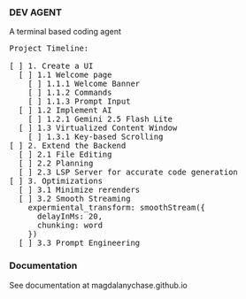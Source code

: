 ### DEV AGENT
A terminal based coding agent

<pre>
Project Timeline:

[ ] 1. Create a UI
  [ ] 1.1 Welcome page
    [ ] 1.1.1 Welcome Banner
    [ ] 1.1.2 Commands
    [ ] 1.1.3 Prompt Input
  [ ] 1.2 Implement AI
    [ ] 1.2.1 Gemini 2.5 Flash Lite
  [ ] 1.3 Virtualized Content Window
    [ ] 1.3.1 Key-based Scrolling
[ ] 2. Extend the Backend
  [ ] 2.1 File Editing
  [ ] 2.2 Planning
  [ ] 2.3 LSP Server for accurate code generation
[ ] 3. Optimizations
  [ ] 3.1 Minimize rerenders
  [ ] 3.2 Smooth Streaming
    expermiental_transform: smoothStream({
      delayInMs: 20,
      chunking: word
    })
  [ ] 3.3 Prompt Engineering
</pre>

### Documentation
See documentation at magdalanychase.github.io